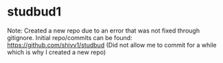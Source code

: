 # studbud1

Note: Created a new repo due to an error that was not fixed through gitignore. Initial repo/commits can be found: https://github.com/shivv1/studbud (Did not allow me to commit for a while which is why I created a new repo)
